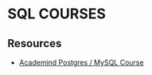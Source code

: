 # SQL COURSES

## Resources

- [Academind Postgres / MySQL Course](https://github.com/academind/sql-complete-guide-code)
